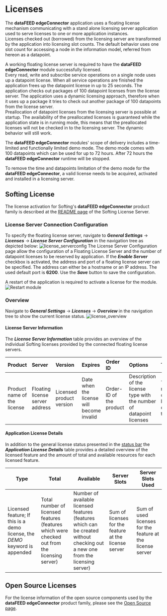 # Licenses

The **dataFEED edgeConnector** application uses a floating license mechanism
communicating with a stand alone licensing server application used to serve
licenses to one or more application instances.  
Licenses checked out (borrowed) from the licensing server are transformed by
the application into licensing slot counts. The default behavior uses one slot
count for accessing a node in the information model, referred from hereon
as a datapoint. 

A working floating license server is required to have the 
**dataFEED edgeConnector**  module successfully licensed.  
Every read, write and subscribe service operations on a single node uses up
a datapoint license. When all service operations are finished the application 
frees up the datapoint license in up to 25 seconds. The application checks 
out packages of 100 datapoint licenses from the license server. The application 
uses a dynamic licensing approach, therefore when it uses up a package it tries 
to check out another package of 100 datapoints from the license server.  
Preallocation of datapoint licenses from the licensing server is possible at 
startup. The availability of the preallocated licenses is guaranteed while the 
application state is in running mode, this means that the preallocated licenses
will not be checked in to the licensing server. The dynamic behavior will still
work.  

The **dataFEED edgeConnector** modules' scope of delivery includes a
time-limited and functionally limited demo mode. The demo mode comes 
with 100 datapoints which can be used for up to 72 hours. After 72 hours the 
**dataFEED edgeConnector** runtime will be stopped.  

To remove the time and datapoints limitation of the demo mode for the 
**dataFEED edgeConnector**, a valid license needs to be acquired, activated 
and installed in a licensing server.

## Softing License

The license activation for Softing's **dataFEED edgeConnector** product
family is described at the [README page](./SoftingLicenseServer/README.md)
of the Softing License Server.

### License Server Connection Configuration

To specify the floating license server, navigate to
***General Settings*** -> ***Licenses*** -> ***License Server Configuration***
in the navigation tree as depicted below:
![license_serverconfig](../documentation_pics/license_serverconfig.png)
The License Server Configuration page allow the configuration of a Floating
License Server and the number of datapoint licenses to be reserved
by application.
If the ***Enable Server*** checkbox is activated, the address and port of a
floating license server can be specified. The address can either be a hostname
or an IP address. The used default port is **6200**. Use the ***Save*** button to save the configuration.

A restart of the application is required to activate a license for the module.
![Restart module](../documentation_pics/restart-application.png)

### Overview

Navigate to ***General Settings*** -> ***Licenses*** -> ***Overview*** in the
navigation tree to show the current license status.
![license_overview](../documentation_pics/license_overview.png)

#### License Server Information

The ***License Server Information*** table provides an overview of the
individual Softing licenses provided by the connected floating license servers.

| Product | Server | Version | Expires | Order ID | Options | Total | Used |
| :------ | :----- | :------ | :------ | :------- | :---- | :--- | :--- |
| Product name of the license | Floating license server address | Licensed product version | Date when the license will become invalid | Order-ID of the product | Description of the license type with the number of datapoint licenses | Total number of licenses of this type | Number of license of this type currently in use |

#### Application License Details

In addition to the general license status presented in the [status bar](#status)
the ***Application License Details*** table provides a detailed overview of the
licensed feature and the amount of total and available resources for each
licensed feature.

| Type | Total | Available | Server Slots | Server Slots Used |
| --- | --- | --- | -- | -- |
| Licensed feature; If this is a demo license, the *DEMO* keyword is appended | Total number of licensed features (features which were checked out from the licensing server) | Number of available licensed features (features which can be created without checking out a new one from the licensing server) | Sum of licenses for the feature at the license server | Sum of used licenses for the feature at the license server |

## Open Source Licenses

For the license information of the open source components used by the
**dataFEED edgeConnector** product family, please see the
[Open Source page](Licenses/OpenSourceLicenses.md).

